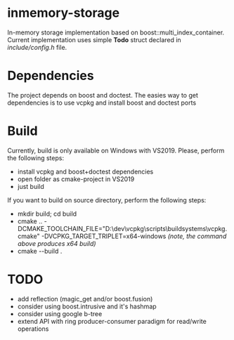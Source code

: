 # inmemory-storage
In-memory storage implementation based on boost::multi_index_container.
Current implementation uses simple **Todo** struct declared in *include/config.h* file.

# Dependencies
The project depends on boost and doctest.
The easies way to get dependencies is to use vcpkg and install boost and doctest ports

# Build
Currently, build is only available on Windows with VS2019.
Please, perform the following steps:
* install vcpkg and boost+doctest dependencies
* open folder as cmake-project in VS2019
* just build

If you want to build on source directory, perform the following steps:
* mkdir build; cd build
* cmake .. -DCMAKE_TOOLCHAIN_FILE="D:\dev\vcpkg\scripts\buildsystems\vcpkg.cmake" -DVCPKG_TARGET_TRIPLET=x64-windows
  *(note, the command above produces x64 build)*
* cmake --build .

# TODO
* add reflection (magic_get and/or boost.fusion)
* consider using boost.intrusive and it's hashmap
* consider using google b-tree
* extend API with ring producer-consumer paradigm for read/write operations
